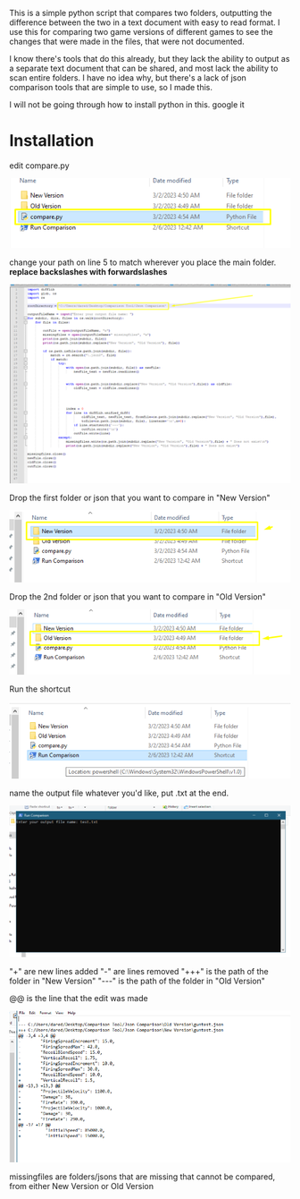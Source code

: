 
This is a simple python script that compares two folders, outputting the difference between the two in a text document with easy to read format. 
I use this for comparing two game versions of different games to see the changes that were made in the files, that were not documented. 

I know there's tools that do this already, but they lack the ability to output as a separate text document that can be shared, and most lack the ability to scan entire folders. I have no idea why, but there's a lack of json comparison tools that are simple to use, so I made this. 

I will not be going through how to install python in this. google it


# Installation
edit compare.py

![](screenshots/compare.png)

change your path on line 5 to match wherever you place the main folder. **replace backslashes with forwardslashes**


![](screenshots/path.png)

Drop the first folder or json that you want to compare in "New Version"

![](screenshots/new.png)

Drop the 2nd folder or json that you want to compare in "Old Version"

![](screenshots/old.png)

Run the shortcut

![](screenshots/run.png)

name the output file whatever you'd like, put .txt at the end.

![](screenshots/test.png)



"+" are new lines added
"-" are lines removed
"+++" is the path of the folder in "New Version"
"---" is the path of the folder in "Old Version"

@@ is the line that the edit was made

![](screenshots/output.png)

missingfiles are folders/jsons that are missing that cannot be compared, from either New Version or Old Version

